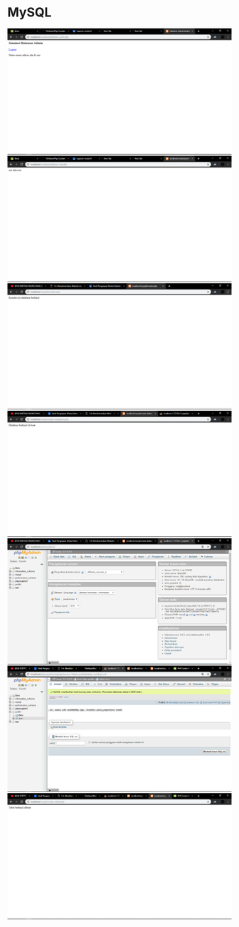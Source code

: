 # MySQL
![alt text](https://github.com/TheNuee/MySQL/blob/master/Screenshot%20(39).png)
![alt text](https://github.com/TheNuee/MySQL/blob/master/Screenshot%20(40).png)
![alt text](https://github.com/TheNuee/MySQL/blob/master/Screenshot%20(41).png)
![alt text](https://github.com/TheNuee/MySQL/blob/master/Screenshot%20(42).png)
![alt text](https://github.com/TheNuee/MySQL/blob/master/Screenshot%20(43).png)
![alt text](https://github.com/TheNuee/MySQL/blob/master/Screenshot%20(44).png)
![alt text](https://github.com/TheNuee/MySQL/blob/master/Screenshot%20(45).png)

